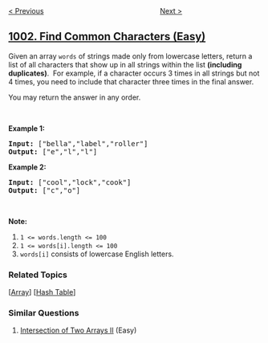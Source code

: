 <!--|This file generated by command(leetcode description); DO NOT EDIT.    |-->
<!--+----------------------------------------------------------------------+-->
<!--|@author    openset <openset.wang@gmail.com>                           |-->
<!--|@link      https://github.com/openset                                 |-->
<!--|@home      https://github.com/openset/leetcode                        |-->
<!--+----------------------------------------------------------------------+-->

[< Previous](../grid-illumination "Grid Illumination")
　　　　　　　　　　　　　　　　
[Next >](../check-if-word-is-valid-after-substitutions "Check If Word Is Valid After Substitutions")

## [1002. Find Common Characters (Easy)](https://leetcode.com/problems/find-common-characters "查找常用字符")

<p>Given an array&nbsp;<code>words</code> of strings made only from lowercase letters, return a list of all characters that show up in all strings within the list <strong>(including duplicates)</strong>.&nbsp;&nbsp;For example, if a character occurs 3 times&nbsp;in all strings but not 4 times, you need to include that character three times&nbsp;in the final answer.</p>

<p>You may return the answer in any order.</p>

<p>&nbsp;</p>

<div>
<p><strong>Example 1:</strong></p>

<pre>
<strong>Input: </strong><span id="example-input-1-1">[&quot;bella&quot;,&quot;label&quot;,&quot;roller&quot;]</span>
<strong>Output: </strong><span id="example-output-1">[&quot;e&quot;,&quot;l&quot;,&quot;l&quot;]</span>
</pre>

<div>
<p><strong>Example 2:</strong></p>

<pre>
<strong>Input: </strong><span id="example-input-2-1">[&quot;cool&quot;,&quot;lock&quot;,&quot;cook&quot;]</span>
<strong>Output: </strong><span id="example-output-2">[&quot;c&quot;,&quot;o&quot;]</span>
</pre>

<p>&nbsp;</p>

<p><strong><span>Note:</span></strong></p>

<ol>
	<li><code>1 &lt;= words.length &lt;= 100</code></li>
	<li><code>1 &lt;= words[i].length &lt;= 100</code></li>
	<li><code>words[i]</code> consists of lowercase English letters.</li>
</ol>
</div>
</div>

### Related Topics
  [[Array](../../tag/array/README.md)]
  [[Hash Table](../../tag/hash-table/README.md)]

### Similar Questions
  1. [Intersection of Two Arrays II](../intersection-of-two-arrays-ii) (Easy)
